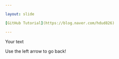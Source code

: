 ```yaml
---

layout: slide

[GitHub Tutorial](https://blog.naver.com/hdud826)

---
```


Your text

Use the left arrow to go back!
